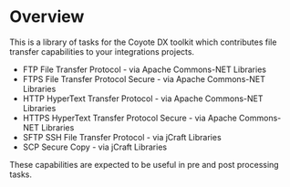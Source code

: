 # Overview

This is a library of tasks for the Coyote DX toolkit which contributes file transfer capabilities to your integrations projects.

* FTP File Transfer Protocol - via Apache Commons-NET Libraries
* FTPS File Transfer Protocol Secure - via Apache Commons-NET Libraries
* HTTP HyperText Transfer Protocol - via Apache Commons-NET Libraries
* HTTPS HyperText Transfer Protocol Secure - via Apache Commons-NET Libraries
* SFTP SSH File Transfer Protocol - via jCraft Libraries
* SCP Secure Copy - via jCraft Libraries

These capabilities are expected to be useful in pre and post processing tasks.
